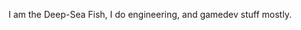 I am the Deep-Sea Fish, I do engineering, and gamedev stuff mostly.

<!---
DeepDarkDweller/DeepDarkDweller is a ✨ special ✨ repository because its `README.md` (this file) appears on your GitHub profile.
You can click the Preview link to take a look at your changes.
--->
